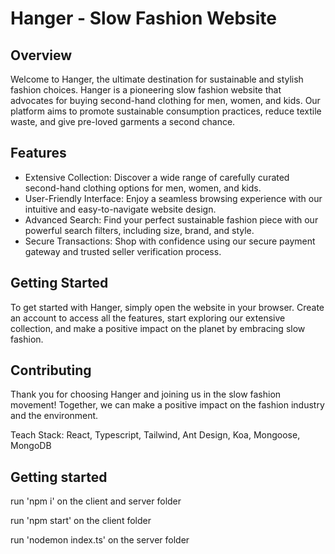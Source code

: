 # Hanger - Slow Fashion Website

## Overview

Welcome to Hanger, the ultimate destination for sustainable and stylish fashion choices. Hanger is a pioneering slow fashion website that advocates for buying second-hand clothing for men, women, and kids. Our platform aims to promote sustainable consumption practices, reduce textile waste, and give pre-loved garments a second chance.

## Features

- Extensive Collection: Discover a wide range of carefully curated second-hand clothing options for men, women, and kids.
- User-Friendly Interface: Enjoy a seamless browsing experience with our intuitive and easy-to-navigate website design.
- Advanced Search: Find your perfect sustainable fashion piece with our powerful search filters, including size, brand, and style.
- Secure Transactions: Shop with confidence using our secure payment gateway and trusted seller verification process.

## Getting Started

To get started with Hanger, simply open the website in your browser. Create an account to access all the features, start exploring our extensive collection, and make a positive impact on the planet by embracing slow fashion.

## Contributing

Thank you for choosing Hanger and joining us in the slow fashion movement! Together, we can make a positive impact on the fashion industry and the environment.

Teach Stack: React, Typescript, Tailwind, Ant Design, Koa, Mongoose, MongoDB

## Getting started
run 'npm i' on the client and server folder

run 'npm start' on the client folder

run 'nodemon index.ts' on the server folder
